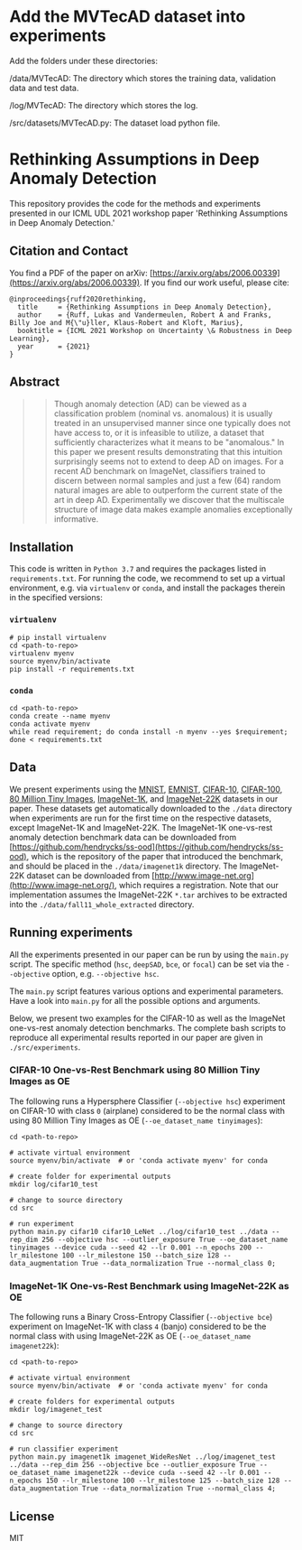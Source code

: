 # Add the MVTecAD dataset into experiments
Add the folders under these directories:

/data/MVTecAD: The directory which stores the training data, validation data and test data.

/log/MVTecAD: The directory which stores the log.

/src/datasets/MVTecAD.py: The dataset load python file.


# Rethinking Assumptions in Deep Anomaly Detection

This repository provides the code for the methods and experiments presented in our ICML UDL 2021 workshop paper 'Rethinking Assumptions in Deep Anomaly Detection.'

## Citation and Contact

You find a PDF of the paper on arXiv: [https://arxiv.org/abs/2006.00339](https://arxiv.org/abs/2006.00339).
If you find our work useful, please cite:
```
@inproceedings{ruff2020rethinking,
  title     = {Rethinking Assumptions in Deep Anomaly Detection},
  author    = {Ruff, Lukas and Vandermeulen, Robert A and Franks, Billy Joe and M{\"u}ller, Klaus-Robert and Kloft, Marius},
  booktitle = {ICML 2021 Workshop on Uncertainty \& Robustness in Deep Learning},
  year      = {2021}
}
```

## Abstract

> > Though anomaly detection (AD) can be viewed as a classification problem (nominal vs. anomalous) it is usually treated in an unsupervised manner since one typically does not have access to, or it is infeasible to utilize, a dataset that sufficiently characterizes what it means to be "anomalous." In this paper we present results demonstrating that this intuition surprisingly seems not to extend to deep AD on images. For a recent AD benchmark on ImageNet, classifiers trained to discern between normal samples and just a few (64) random natural images are able to outperform the current state of the art in deep AD. Experimentally we discover that the multiscale structure of image data makes example anomalies exceptionally informative.


## Installation
This code is written in `Python 3.7` and requires the packages listed in `requirements.txt`. For running the code, we recommend to set up a virtual environment, e.g. via `virtualenv` or `conda`, and install the packages therein in the specified versions:

### `virtualenv`

```
# pip install virtualenv
cd <path-to-repo>
virtualenv myenv
source myenv/bin/activate
pip install -r requirements.txt
```

### `conda`

```
cd <path-to-repo>
conda create --name myenv
conda activate myenv
while read requirement; do conda install -n myenv --yes $requirement; done < requirements.txt
```

## Data

We present experiments using the [MNIST](http://yann.lecun.com/exdb/mnist/), [EMNIST](https://www.nist.gov/itl/products-and-services/emnist-dataset), [CIFAR-10](https://www.cs.toronto.edu/~kriz/cifar.html), [CIFAR-100](https://www.cs.toronto.edu/~kriz/cifar.html), [80 Million Tiny Images](https://groups.csail.mit.edu/vision/TinyImages/), [ImageNet-1K](http://www.image-net.org/), and [ImageNet-22K](http://www.image-net.org/) datasets in our paper. These datasets get automatically downloaded to the `./data` directory when experiments are run for the first time on the respective datasets, except ImageNet-1K and ImageNet-22K. The ImageNet-1K one-vs-rest anomaly detection benchmark data can be downloaded from [https://github.com/hendrycks/ss-ood](https://github.com/hendrycks/ss-ood), which is the repository of the paper that introduced the benchmark, and should be placed in the `./data/imagenet1k` directory.
The ImageNet-22K dataset can be downloaded from [http://www.image-net.org](http://www.image-net.org/), which requires a registration. Note that our implementation assumes the ImageNet-22K `*.tar` archives to be extracted into the `./data/fall11_whole_extracted` directory.


## Running experiments

All the experiments presented in our paper can be run by using the `main.py` script. The specific method (`hsc`, `deepSAD`, `bce`, or `focal`) can be set via the `--objective` option, e.g. `--objective hsc`.

The `main.py` script features various options and experimental parameters. Have a look into `main.py` for all the possible options and arguments.

Below, we present two examples for the CIFAR-10 as well as the ImageNet one-vs-rest anomaly detection benchmarks. The complete bash scripts to reproduce all experimental results reported in our paper are given in `./src/experiments`.

### CIFAR-10 One-vs-Rest Benchmark using 80 Million Tiny Images as OE

The following runs a Hypersphere Classifier (`--objective hsc`) experiment on CIFAR-10 with class `0` (airplane) considered to be the normal class with using 80 Million Tiny Images as OE (`--oe_dataset_name tinyimages`):

```
cd <path-to-repo>

# activate virtual environment
source myenv/bin/activate  # or 'conda activate myenv' for conda

# create folder for experimental outputs
mkdir log/cifar10_test

# change to source directory
cd src

# run experiment
python main.py cifar10 cifar10_LeNet ../log/cifar10_test ../data --rep_dim 256 --objective hsc --outlier_exposure True --oe_dataset_name tinyimages --device cuda --seed 42 --lr 0.001 --n_epochs 200 --lr_milestone 100 --lr_milestone 150 --batch_size 128 --data_augmentation True --data_normalization True --normal_class 0;
```

### ImageNet-1K One-vs-Rest Benchmark using ImageNet-22K as OE

The following runs a Binary Cross-Entropy Classifier (`--objective bce`) experiment on ImageNet-1K with class `4` (banjo) considered to be the normal class with using ImageNet-22K as OE (`--oe_dataset_name imagenet22k`):

```
cd <path-to-repo>

# activate virtual environment
source myenv/bin/activate  # or 'conda activate myenv' for conda

# create folders for experimental outputs
mkdir log/imagenet_test

# change to source directory
cd src

# run classifier experiment
python main.py imagenet1k imagenet_WideResNet ../log/imagenet_test ../data --rep_dim 256 --objective bce --outlier_exposure True --oe_dataset_name imagenet22k --device cuda --seed 42 --lr 0.001 --n_epochs 150 --lr_milestone 100 --lr_milestone 125 --batch_size 128 --data_augmentation True --data_normalization True --normal_class 4;
```

## License
MIT

